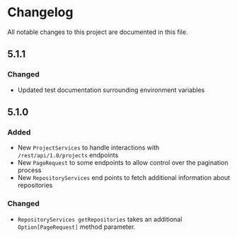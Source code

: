 # Changelog
All notable changes to this project are documented in this file.

## 5.1.1

### Changed
* Updated test documentation surrounding environment variables

## 5.1.0

### Added
* New `ProjectServices` to handle interactions with `/rest/api/1.0/projects` endpoints
* New `PageRequest` to some endpoints to allow control over the pagination process 
* New `RepositoryServices` end points to fetch additional information about repositories

### Changed
* `RepositoryServices getRepositories` takes an additional `Option[PageRequest]` method parameter. 